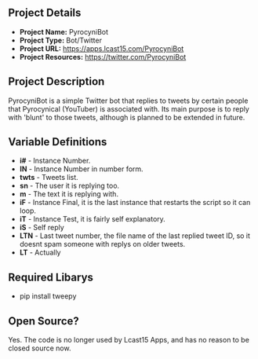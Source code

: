 ## Project Details

* **Project Name:**			PyrocyniBot
* **Project Type:**			Bot/Twitter
* **Project URL:**			https://apps.lcast15.com/PyrocyniBot
* **Project Resources:**		https://twitter.com/PyrocyniBot

## Project Description

PyrocyniBot is a simple Twitter bot that replies to tweets by certain people that Pyrocynical (YouTuber) is associated with.
Its main purpose is to reply with 'blunt' to those tweets, although is planned to be extended in future.

## Variable Definitions

* **i#** 		-	Instance Number.
* **IN** 		-	Instance Number in number form.
* **twts** 		-	Tweets list.
* **sn**		-	The user it is replying too.
* **m**			-	The text it is replying with.
* **iF**		-	Instance Final, it is the last instance that restarts the script so it can loop.
* **iT**		-	Instance Test, it is fairly self explanatory.
* **iS**		-	Self reply
* **LTN**		-	Last tweet number, the file name of the last replied tweet ID, so it doesnt spam someone with replys on older tweets.
* **LT**		-	Actually 

## Required Libarys

* pip install tweepy

## Open Source?

Yes. The code is no longer used by Lcast15 Apps, and has no reason to be closed source now.
